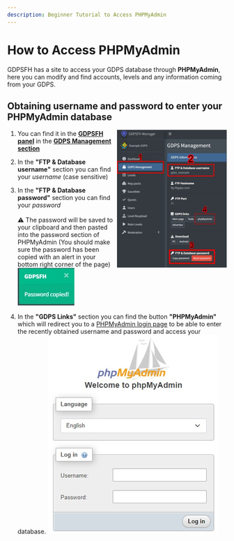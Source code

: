 ```yaml
---
description: Beginner Tutorial to Access PHPMyAdmin
---
```


# How to Access PHPMyAdmin

GDPSFH has a site to access your GDPS database through **PHPMyAdmin**, here you can modify and find accounts, levels and any information coming from your GDPS.

## Obtaining username and password to enter your PHPMyAdmin database

<img align="right" src="../.gitbook/assets/a-pma-img0.jpg" width="50%" alt="GDPS Management image capture" />


1. You can find it in the [**GDPSFH panel**](https://panel.fhgdps.com/) in the [**GDPS Management section**](https://panel.fhgdps.com/gdps/management.php)
2. In the **"FTP & Database username"** section you can find your _username_ (case sensitive)
3. In the **"FTP & Database password"** section you can find your _password_
<br><br>⚠ The password will be saved to your clipboard and then pasted into the password section of PHPMyAdmin (You should make sure the password has been copied with an alert in your bottom right corner of the page)<br>
![GDPSFH Password copied alert](../.gitbook/assets/a-pma-img1.jpg)

4. In the **"GDPS Links"** section you can find the button **"PHPMyAdmin"** which will redirect you to a [PHPMyAdmin login page](https://pma.fhgdps.com/phpMyAdmin/index.php) to be able to enter the recently obtained username and password and access your database.
![PHPMyAdmin login image](../.gitbook/assets/a-pma-img2.jpg)